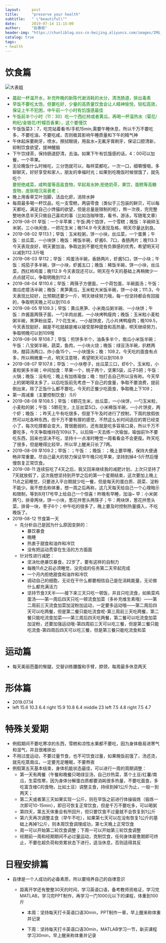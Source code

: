 ```yaml
---
layout:     post
title:      "preserve your health"
subtitle:   " \"beautiful\""
date:       2019-07-14 11:15:00
author:     "赵春丽"
header-img: "https://chunliblog.oss-cn-beijing.aliyuncs.com/images/IMG_20190717_130157.jpg"
catalog: true
tags:
- health
---
```

# 饮食篇
![大表姐](https://chunliblog.oss-cn-beijing.aliyuncs.com/images/IMG_20190717_130157.jpg)
* <div markdown="0"><font color="green">晨起一杯温开水，补充昨晚的新陈代谢消耗的水分，清洗肠道，排出毒素</font></div>
* <div markdown="0"><font color="green">早饭不要吃太饱，但要吃好，少量的高质量饮食会让人精神愉悦，轻松高效，保证上午不犯困，中午前一个小时有饥饿感最佳</font></div>
* <div markdown="0"><font color="green">午饭前半个小时（11：30）吃一个西红柿或者黄瓜，再喝一杯温热水（菊花/枸杞/金银花/柠檬百香果），这个要慢饮</font></div>
* 午饭饭菜3：7，吃完站着看书/手机15min,需要午睡休息，所以千万不要吃多，不要吃油，不要吃咸，否则极其影响午睡质量和下午的精气神
* 午休起床要刷牙，喷水，擦拭眼镜，用盐水+无氟牙膏刷牙，保证口腔清新，抑制饮食欲望，提神醒脑
* 下午饮绿茶，保持肠道舒清，去油。如果下午有饥饿感的话，4：00可以加餐，一个苹果。
* 无论晚饭什么时候吃，三分饱就可以，每样菜都吃，一次一口，细嚼慢咽，多聊聊天，好好享受和家人，朋友的幸福时光；如果到吃晚饭时候很饿了，就先吃个<div markdown="0"><font color="green">要拒绝咸菜，咸鸭蛋等高盐食物，早起易水肿;拒绝奶茶，果饮，蛋糕等高糖食物，皮肤暗沉易衰老；</font></div>
* 晚上用香草艾叶泡脚，活血化瘀，消除水肿
* 每周最多喝一杯饮品，吃一支雪糕，两袋零食（类似于三包装的鲜贝，可以每天都吃，满足自己小馋猫的欲望，但是总量是限制的呢），熬一次夜，完完整整地休息半天只做自己喜欢的事（比如泡咖啡馆，看书，游泳，写随笔文章）
* 2019-08-01 早饭：一个半苹果；午饭:两个馅饼，一个雪糕；晚饭：半碗碎玉米粥，三小块闲食，一把花生米；晚114.9 今天表现及格，明天尽量达到良。
* 2019-08-02 早113.1；早饭：玉米粒粥，饼一小块，丝瓜菜，一个蛋黄；午饭：丝瓜菜，一小块饼；晚饭：稀饭半碗，虾酱6、7口，香肠两片；晚113.3 今天表现良好，明天要加油，争取达到不要吃完有负罪感的优秀。希望明天可以减到112.3斤哦
* 2019-08-03 早112；早饭：鸡蛋汤半碗，香肠两片，虾酱5口，饼一小块；午饭：炖茄子多半碗，饼一小块，虾酱五口；晚饭：稀饭半碗，饼一小块，丝瓜菜，西红柿鸡蛋；晚112.9 今天表现还可以，明天在今天的基础上再稍微少一点点就可以，争取明晚到112.4
* 2019-08-04 早110.6；早饭：两筷子方便面，一个荷包蛋，半碗面汤；午饭：南瓜疙瘩汤半碗；晚饭：黑笋黄瓜，玉米粒大米饭半碗，饼一小块；111.3，今天表现比较好，比预期还要少一斤，明天继续努力哦，每一份坚持都会有回报的，争取明天晚上可以到110.6
* 2019-08-05 早109.3；早饭：黄瓜黑笋、小米南瓜粥半碗、一小块饼；午饭：炸酱面两筷子面，一勺半肉丝酱，一小块烤鸭瘦肉；晚饭：玉米粒小麦粒粥半碗，黑笋粉丝菜，7个花生米，一小层饼皮，几小片烤鸭瘦肉；晚109.5，今天表现挺好，越是不吃就越是难以接受那种甜食和高热量，明天继续努力，争取明晚可以到109哦
* 2019-08-06 早108.7；早饭：煎饼多半个，油条多半个，南瓜小米饭半碗；午饭：八宝粥半碗，蔬菜，鱼肉，一小块火烧；晚饭：绿豆汤半碗，扒糕两块，醋蒜汤两口，炸小鱼15个，一小块馒头；晚：109.2，今天吃的面食有点多，所以稍微重一点，明天注意呀，希望明天可以到108.9
* 2019-08-07 早107.8；早饭：一小块卷子，丝瓜菜三口，虾6个，玉米粒，小麦粒粥多半碗；中间加食：苹果一个，桃子两个，坚果5袋，瓜子5把；午饭：火锅；晚饭：没有吃：晚上有加练瑜伽；晚：怕打击自己所以没有称。今天早上的粥喝得太多了，以后吃饭前先考虑一下自己的食量，争取不要浪费，提前倒出来，除了正饭什么都不要吃，今天的正餐少吃面食，争取晚上下109；
* 第一周减重（主要控制饮食）:5斤
* 2019-08-08 早108.5；早饭：6颗花生米，丝瓜菜，一小块饼，一勺玉米粒，小麦粒的粥；午饭：5颗花生，土豆丝菜5口，小米稀饭半碗，一小片饼皮，两个虾；晚饭：；昨天上午有吃很多，但是下午及时进行了控制，下周的放假依然可以吃各种东西，但千万不要有撑的感觉，不然这么长时间适应的胃已经变小了，每次吃撑都会变大，胃很脆弱的，还有就是吃多容易口臭，所以千万不要吃多，今天争取维持在109以下。以后隔一天去练一次瑜伽，瑜伽前1h不要吃东西，回来也坚决不吃，坚持十一点准时睡觉一周看看会不会更瘦。昨天吃了很多，但是睡得比较早，所以早上醒来只长了7两。
* 2019-08-09 早109.2；早饭：；午饭：；晚饭：；晚上要早睡，保持大便通畅非常重要。尽自己最大的努力保证早午晚只吃苹果，坚持到掉4-5斤然后慢慢恢复正常饮食。
* 2019-08-11 连续狂吃了4天之后，我又回来继续我的减肥计划，上次只坚持了7天就放假了，这次我想坚持到开学之后的第一个星期结束，这次要加上晚上11点之前睡觉，只要进入平台期就少吃一餐，但是每天的蛋白质、蔬菜、淀粉不能少。我不想去称体重，想一周之后再称，这几天每天给自己一个心理暗示和限制，等到8月17号早上给自己一个惊喜！昨晚有早睡，加油~ 早：小米粥两勺，排骨两块，饼一小块，葱花拌葱头两筷子；午：两块饼，葱花拌葱头菜，排骨一块，枣子6个；中午吃的很多了，晚上要及时控制热量摄入，不吃晚饭了。
* 2019-08-12 节食第一天
   * 先分析自己是因为什么原因变胖的：
      * 暴饮暴食
      * 晚睡
      * 热衷于甜食和油炸和冷饮
      * 没有把运动贯穿在生活的方方面面
   * 针对性进行减肥：
      * 坚决杜绝暴饮暴食，22岁了，要有这样的自制力
      * 每晚11点之前必须睡觉，没完成的任务第二天早起完成
      * 一个月内拒绝甜食和油炸和冷饮
      * 调动自己的细胞，无论在干什么都要相信自己是在消耗能量，无论做什么都充满活力
      * 坚持节食3天半——接下来三天只吃一顿饭，并且只吃流食，如紫菜鸡蛋汤——第一周后四天只吃一顿流食加菜（多补充维生素哦）——第二周前三天流食加菜加淀粉加运动，一定要多运动哦——第二周后四天可以吃两餐，但是第二餐只能吃流食呢-第三周前三天吃两餐，第二餐只能吃流食加菜——第三周后四天吃两餐，第二餐可以吃流食加菜加淀粉，还要加强运动哦-第四周前三天可以吃三餐，但是第三餐只能吃流食-第四周后四天可以吃三餐，但是第三餐只能吃流食和菜
# 运动篇
* 每天美丽芭蕾的臀腿，交替训练腰腹和手臂，脖颈，每周最多休息两天 
# 形体篇
* 2019.07.14
* left 15.6 10.3 6.4      right 15.9 10.8 6.4       middle 23      left 7.5 4.8      right 7.5  4.7  
# 特殊关爱期
* 例假期间不要吃寒凉的东西，雪糕和凉性水果都不要吃，因为身体极易进寒气和湿气，并且很难排出
* 不用过度运动，不要过量节食，也不可饮食过量，如果晚饭前饿了，汤还烫，就先吃蒸南瓜，一定要充足睡眠，不要熬夜
* 例假第五天基本结束，身体机能状态最佳，可以进行一周的周期调整：
   * 第一天有两餐（午餐和晚餐只喝绿豆汤，自己炒热菜，蒸个土豆/红薯/南瓜，生菜性寒，因为身体分解蛋白质都要消耗很多热量，不要吃面食，多吃富含维C的食物，比如土豆）调整主食，持续到掉1公斤为止，一般一到两天；
   * 第二天或者第三天如果实现一公斤，则在早饭之前进行体操锻炼（锻炼一次即可10-15min），即日可恢复正常饮食，但是千万不要吃多，可以喝粥
   * 第四天，第五天体重会有所回升，但只要饮食不过量就不会恢复到1公斤
   * 第六天再次调整主食（早午不吃），如果第七天可以在没有恢复1公斤的基础上再掉1公斤，则本周饮食调理成功，第七天晚上正常饮食
   * 周一可以开始第二轮饮食调整；下周一可以开始第三轮饮食调整
   * 经期前一周和经期期间不必过量运动，克制饮食，任何身体疲惫期即可终止，不要在超负荷和劳累状态下进行，适当休息，否则适得其反
# 日程安排篇
* 自律是一个人成功的必备素质，所以要培养自己的自律意识
   * 距离开学还有整整30天的时间，学习英语口语，备考教师资格证，学习完MATLAB，学习完PPT制作，再学习一门1000元以下的课程，体重到100斤
   
      * 本周：坚持每天打卡英语口语30min，PPT制作一章，早上醒来称体重并记录
      
      * 下周：坚持每天打卡英语口语30min，MATLAB学习一节，新买课程学习30min，早上醒来称体重并记录

